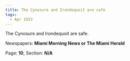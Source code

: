 ```yaml
---  
title: The Cynosure and Irondequoit are safe  
tags:  
  - Apr 1933  
---  
```

  
The Cynosure and Irondequoit are safe.  
  
Newspapers: **Miami Morning News or The Miami Herald**  
  
Page: **10**, Section: **N/A** 
